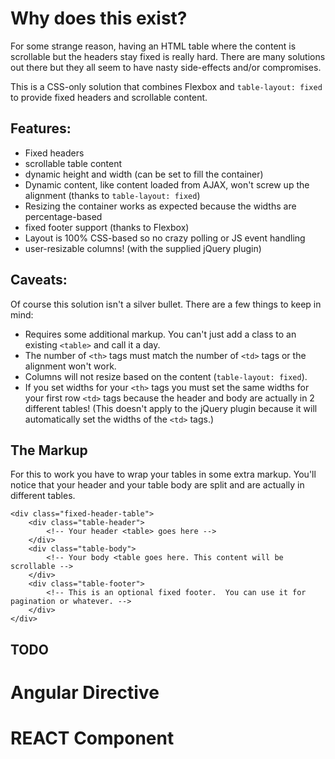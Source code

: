 # Why does this exist?

For some strange reason, having an HTML table where the content is scrollable but the headers stay fixed is really hard. There are many solutions out there but they all seem to have nasty side-effects and/or compromises.

This is a CSS-only solution that combines Flexbox and `table-layout: fixed` to provide fixed headers and scrollable content.

## Features:

* Fixed headers
* scrollable table content
* dynamic height and width (can be set to fill the container)
* Dynamic content, like content loaded from AJAX, won't screw up the alignment (thanks to `table-layout: fixed`)
* Resizing the container works as expected because the widths are percentage-based
* fixed footer support (thanks to Flexbox)
* Layout is 100% CSS-based so no crazy polling or JS event handling
* user-resizable columns! (with the supplied jQuery plugin)

## Caveats:

Of course this solution isn't a silver bullet.  There are a few things to keep in mind:

* Requires some additional markup. You can't just add a class to an existing `<table>` and call it a day.
* The number of `<th>` tags must match the number of `<td>` tags or the alignment won't work.
* Columns will not resize based on the content (`table-layout: fixed`).
* If you set widths for your `<th>` tags you must set the same widths for your first row `<td>` tags because the header and body are actually in 2 different tables! (This doesn't apply to the jQuery plugin because it will automatically set the widths of the `<td>` tags.)

## The Markup

For this to work you have to wrap your tables in some extra markup. You'll notice that your header and your table body are split and are actually in different tables.

```
<div class="fixed-header-table">
    <div class="table-header">
        <!-- Your header <table> goes here -->
    </div>
    <div class="table-body">
        <!-- Your body <table goes here. This content will be scrollable -->
    </div>
    <div class="table-footer">
        <!-- This is an optional fixed footer.  You can use it for pagination or whatever. -->
    </div>
</div>
```

## TODO

# Angular Directive
# REACT Component
